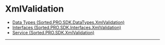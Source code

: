 # XmlValidation
* [Data Types (Sorted.PRO.SDK.DataTypes.XmlValidation)](/pro-sdk/reference/ref-xmlvalidation/Sorted.PRO.SDK.DataTypes.XmlValidation.html)
* [Interfaces (Sorted.PRO.SDK.Interfaces.XmlValidation)](/pro-sdk/reference/ref-xmlvalidation/Sorted.PRO.SDK.Interfaces.XmlValidation.html)
* [Service (Sorted.PRO.SDK.XmlValidation)](/pro-sdk/reference/ref-xmlvalidation/Sorted.PRO.SDK.XmlValidation.html)

---

